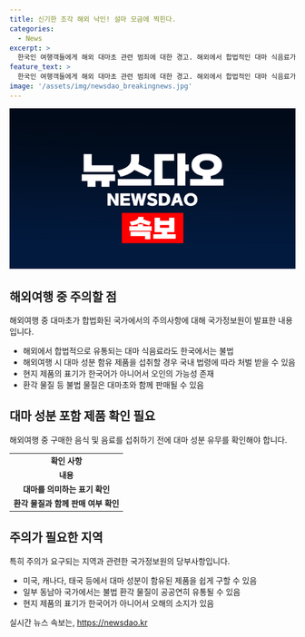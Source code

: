 ```yaml
---
title: 신기한 조각 해외 낙인! 설마 모금에 찍힌다.
categories:
  - News
excerpt: >
  한국인 여행객들에게 해외 대마초 관련 범죄에 대한 경고. 해외에서 합법적인 대마 식음료가 유통되지만, 한국에서는 불법이기에 주의가 필요하다. 미주와 동남아에서 대마초가 합법화된 곳에서는 식당과 편의점에서 대마 함유 음료와 음식을 쉽게 구매할 수 있으며, 실수로 대마를 섭취할 수 있는 위험이 있다. 국가정보원은 대마를 의미하는 단어가 있는지 확인하고, 대마 섭취로 인한 건강상의 위험에 주의해야 한다고 강조했다.
feature_text: >
  한국인 여행객들에게 해외 대마초 관련 범죄에 대한 경고. 해외에서 합법적인 대마 식음료가 유통되지만, 한국에서는 불법이기에 주의가 필요하다. 미주와 동남아에서 대마초가 합법화된 곳에서는 식당과 편의점에서 대마 함유 음료와 음식을 쉽게 구매할 수 있으며, 실수로 대마를 섭취할 수 있는 위험이 있다. 국가정보원은 대마를 의미하는 단어가 있는지 확인하고, 대마 섭취로 인한 건강상의 위험에 주의해야 한다고 강조했다.
image: '/assets/img/newsdao_breakingnews.jpg'
---
```


<p><img src="/assets/img/newsdao_breakingnews.jpg" alt="bookingtag 속보" /></p>

<h2 data-ke-size="size26">해외여행 중 주의할 점</h2>

<p data-ke-size="size16">해외여행 중 대마초가 합법화된 국가에서의 주의사항에 대해 국가정보원이 발표한 내용입니다.</p>

<ul>
    <li>해외에서 합법적으로 유통되는 대마 식음료라도 한국에서는 불법</li>
    <li>해외여행 시 대마 성분 함유 제품을 섭취할 경우 국내 법령에 따라 처벌 받을 수 있음</li>
    <li>현지 제품의 표기가 한국어가 아니어서 오인의 가능성 존재</li>
    <li>환각 물질 등 불법 물질은 대마초와 함께 판매될 수 있음</li>
</ul>

<h2 data-ke-size="size26">대마 성분 포함 제품 확인 필요</h2>

<p data-ke-size="size16">해외여행 중 구매한 음식 및 음료를 섭취하기 전에 대마 성분 유무를 확인해야 합니다.</p>

<table>
    <tr>
        <td style="text-align: center; height: 17px;"><b>확인 사항</b></td>
    </tr>
    <tr>
        <td style="text-align: center; height: 17px;"><b>내용</b></td>
    </tr>
    <tr>
        <td style="text-align: center; height: 17px;"><b>대마를 의미하는 표기 확인</b></td>
    </tr>
    <tr>
        <td style="text-align: center; height: 17px;"><b>환각 물질과 함께 판매 여부 확인</b></td>
    </tr>
</table>

<h2 data-ke-size="size26">주의가 필요한 지역</h2>

<p data-ke-size="size16">특히 주의가 요구되는 지역과 관련한 국가정보원의 당부사항입니다.</p>

<ul>
    <li>미국, 캐나다, 태국 등에서 대마 성분이 함유된 제품을 쉽게 구할 수 있음</li>
    <li>일부 동남아 국가에서는 불법 환각 물질이 공공연히 유통될 수 있음</li>
    <li>현지 제품의 표기가 한국어가 아니어서 오해의 소지가 있음</li>
</ul>
실시간 뉴스 속보는, <a href="https://newsdao.kr" rel="dofollow">https://newsdao.kr</a>


